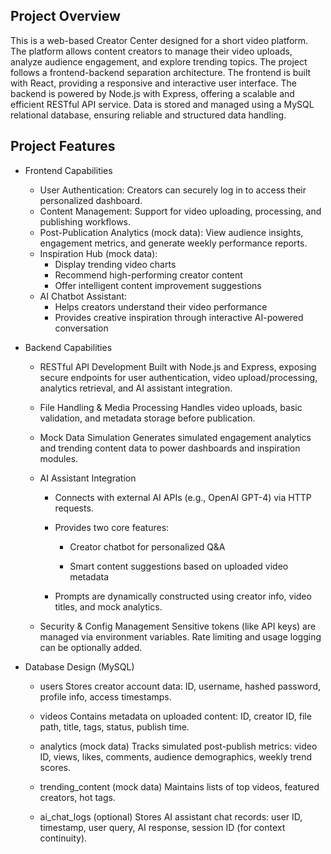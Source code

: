## Project Overview
This is a web-based Creator Center designed for a short video platform. The platform allows content creators to manage their video uploads, analyze audience engagement, and explore trending topics. The project follows a frontend-backend separation architecture. The frontend is built with React, providing a responsive and interactive user interface. The backend is powered by Node.js with Express, offering a scalable and efficient RESTful API service. Data is stored and managed using a MySQL relational database, ensuring reliable and structured data handling.

## Project Features
- Frontend Capabilities
    - User Authentication: Creators can securely log in to access their personalized dashboard.
    - Content Management: Support for video uploading, processing, and publishing workflows.
    - Post-Publication Analytics (mock data): View audience insights, engagement metrics, and generate weekly performance reports.
    - Inspiration Hub (mock data):
        - Display trending video charts
        - Recommend high-performing creator content
        - Offer intelligent content improvement suggestions
    - AI Chatbot Assistant:
        - Helps creators understand their video performance
        - Provides creative inspiration through interactive AI-powered conversation

- Backend Capabilities
    - RESTful API Development
    Built with Node.js and Express, exposing secure endpoints for user authentication, video upload/processing, analytics retrieval, and AI assistant integration.

    - File Handling & Media Processing
    Handles video uploads, basic validation, and metadata storage before publication.

    - Mock Data Simulation
    Generates simulated engagement analytics and trending content data to power dashboards and inspiration modules.

    - AI Assistant Integration

        - Connects with external AI APIs (e.g., OpenAI GPT-4) via HTTP requests.

        - Provides two core features:

            - Creator chatbot for personalized Q&A

            - Smart content suggestions based on uploaded video metadata

        - Prompts are dynamically constructed using creator info, video titles, and mock analytics.

    - Security & Config Management
    Sensitive tokens (like API keys) are managed via environment variables. Rate limiting and usage logging can be optionally added.

- Database Design (MySQL)
    - users
    Stores creator account data: ID, username, hashed password, profile info, access timestamps.

    - videos
    Contains metadata on uploaded content: ID, creator ID, file path, title, tags, status, publish time.

    - analytics (mock data)
    Tracks simulated post-publish metrics: video ID, views, likes, comments, audience demographics, weekly trend scores.

    - trending_content (mock data)
    Maintains lists of top videos, featured creators, hot tags.

    - ai_chat_logs (optional)
    Stores AI assistant chat records: user ID, timestamp, user query, AI response, session ID (for context continuity).